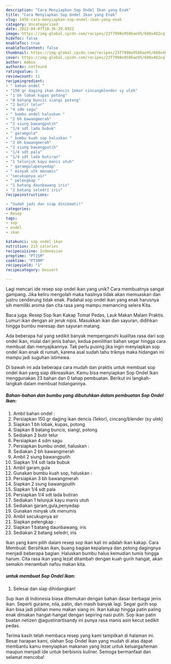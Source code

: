 ```yaml
---
description: "Cara Menyiapkan Sop Ondel Ikan yang Enak"
title: "Cara Menyiapkan Sop Ondel Ikan yang Enak"
slug: 1456-cara-menyiapkan-sop-ondel-ikan-yang-enak
category: Uncategorized
date: 2022-04-07T18:36:29.892Z
image: https://img-global.cpcdn.com/recipes/23f7998e9586ae95/680x482cq70/sop-ondel-ikan-foto-resep-utama.jpg
hideToc: false
enableToc: true
enableTocContent: false
thumbnail: https://img-global.cpcdn.com/recipes/23f7998e9586ae95/680x482cq70/sop-ondel-ikan-foto-resep-utama.jpg
cover: https://img-global.cpcdn.com/recipes/23f7998e9586ae95/680x482cq70/sop-ondel-ikan-foto-resep-utama.jpg
author: Admin
authorAv: notfound
ratingvalue: 5
reviewcount: 11
recipeingredient:
- " bahan ondel "
- "150 gr daging ikan dencis 1ekor cincangblender sy ulek"
- "1 bh lobak kupas potong"
- "8 batang buncis siangi potong"
- "2 butir telur"
- "4 sdm sagu"
- " bumbu ondel haluskan "
- "2 bh bawangmerah"
- "2 siung bawangputih"
- "1/4 sdt lada bubuk"
- " garamgula"
- " bumbu kuah sop haluskan "
- "3 bh bawangmerah"
- "2 siung bawangputih"
- "1/4 sdt pala"
- "1/4 sdt lada butiran"
- "1 telunjuk kayu manis utuh"
- " garamgulapenyedap"
- " minyak utk menumis"
- "secukupnya air"
- " pelengkap "
- "1 batang daunbawang iris"
- "2 batang seledri iris"
recipeinstructions:

- "Sudah jadi dan siap dinikmati!"
categories:
- Resep
tags:
- sop
- ondel
- ikan

katakunci: sop ondel ikan 
nutrition: 213 calories
recipecuisine: Indonesian
preptime: "PT15M"
cooktime: "PT30M"
recipeyield: "1"
recipecategory: Dessert

---
```





Lagi mencari ide resep sop ondel ikan yang unik? Cara membuatnya sangat gampang. Jika keliru mengolah maka hasilnya tidak akan memuaskan dan justru cenderung tidak enak. Padahal sop ondel ikan yang enak harusnya sih memiliki aroma dan cita rasa yang mampu memancing selera Kita.





Baca juga: Resep Sop Ikan Kakap Tomat Pedas, Lauk Makan Malam Praktis. Lumuri ikan dengan air jeruk nipis. Masukkan ikan dan sayuran, didihkan hingga bumbu meresap dan sayuran matang.

Ada beberapa hal yang sedikit banyak mempengaruhi kualitas rasa dari sop ondel ikan, mulai dari jenis bahan, kedua pemilihan bahan segar hingga cara membuat dan menyajikannya. Tak perlu pusing jika ingin menyiapkan sop ondel ikan enak di rumah, karena asal sudah tahu triknya maka hidangan ini mampu jadi suguhan istimewa.






Di bawah ini ada beberapa cara mudah dan praktis untuk membuat sop ondel ikan yang siap dikreasikan. Kamu bisa menyiapkan Sop Ondel Ikan menggunakan 23 bahan dan 0 tahap pembuatan. Berikut ini langkah-langkah dalam membuat hidangannya.

<!--inarticleads1-->

##### Bahan-bahan dan bumbu yang dibutuhkan dalam pembuatan Sop Ondel Ikan:

1. Ambil  bahan ondel :
1. Persiapkan 150 gr daging ikan dencis (1ekor), cincang/blender (sy ulek)
1. Siapkan 1 bh lobak, kupas, potong
1. Siapkan 8 batang buncis, siangi, potong
1. Sediakan 2 butir telur
1. Persiapkan 4 sdm sagu
1. Persiapkan  bumbu ondel, haluskan :
1. Sediakan 2 bh bawangmerah
1. Ambil 2 siung bawangputih
1. Siapkan 1/4 sdt lada bubuk
1. Ambil  garam,gula
1. Gunakan  bumbu kuah sop, haluskan :
1. Persiapkan 3 bh bawangmerah
1. Siapkan 2 siung bawangputih
1. Siapkan 1/4 sdt pala
1. Persiapkan 1/4 sdt lada butiran
1. Sediakan 1 telunjuk kayu manis utuh
1. Sediakan  garam,gula,penyedap
1. Gunakan  minyak utk menumis
1. Ambil secukupnya air
1. Siapkan  pelengkap :
1. Siapkan 1 batang daunbawang, iris
1. Sediakan 2 batang seledri, iris


Ikan yang kami pilih dalam resep sop ikan kali ini adalah ikan kakap. Cara Membuat: Bersihkan ikan, buang bagian kepalanya dan potong dagingnya menjadi beberapa bagian. Haluskan bumbu halus kemudian tumis hingga harum. Cita rasa ikan yang lezat ditambah dengan kuah gurih hangat, akan semakin menambah nafsu makan kita. 

<!--inarticleads2-->

#####  untuk membuat Sop Ondel Ikan:


1. Selesai dan siap dihidangkan!

Sup ikan di Indonesia biasa ditemukan dengan bahan dasar berbagai jenis ikan. Seperti gurame, nila, patin, dan masih banyak lagi. Segar gurih sop ikan bisa jadi pilihan menu makan siang ini. Ikan kakap hingga patin paling enak dimakan hangat-hangat dengan sepiring nasi putih. Sop ikan patin buatan netizen @agustinartisandy ini punya rasa manis asin kecut sedikit pedas. 

Terima kasih telah membaca resep yang kami tampilkan di halaman ini. Besar harapan kami, olahan Sop Ondel Ikan yang mudah di atas dapat membantu kamu menyiapkan makanan yang lezat untuk keluarga/teman maupun menjadi ide untuk berbisnis kuliner. Semoga bermanfaat dan selamat mencoba!
